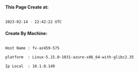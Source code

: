 
   
#### This Page Create at:

```bash

2023-02-14 - 22:42:22 UTC

```

#### Create By Machine:

```bash

Host Name : fv-az459-575

platform  : Linux-5.15.0-1031-azure-x86_64-with-glibc2.35

Ip Local  : 10.1.0.149

```

